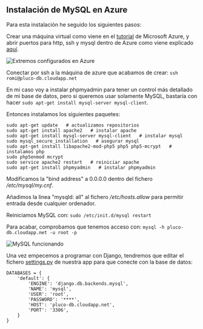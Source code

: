 ## Instalación de MySQL en Azure

Para esta instalación he seguido los siguientes pasos:

Crear una máquina virtual como viene en el [tutorial](https://azure.microsoft.com/es-es/documentation/articles/virtual-machines-linux-tutorial-portal-rm/) de Microsoft Azure, y abrir puertos para http, ssh y mysql dentro de Azure como viene explicado [aquí](https://azure.microsoft.com/es-es/documentation/articles/virtual-machines-set-up-endpoints/).

![Extremos configurados en Azure](http://i628.photobucket.com/albums/uu6/romilgildo/extremosAzure_zpsefcyvxtm.png)

Conectar por ssh a la máquina de azure que acabamos de crear: `ssh romi@pluco-db.cloudapp.net`

En mi caso voy a instalar phpmyadmin para tener un control más detallado de mi base de datos, pero si queremos usar solamente MySQL, bastaría con hacer `sudo apt-get install mysql-server mysql-client`.

Entonces instalamos los siguientes paquetes:
```
sudo apt-get update   # actualizamos repositorios
sudo apt-get install apache2   # instalar apache
sudo apt-get install mysql-server mysql-client   # instalar mysql
sudo mysql_secure_installation   # asegurar mysql
sudo apt-get install libapache2-mod-php5 php5 php5-mcrypt   # instalamos php
sudo php5enmod mcrypt
sudo service apache2 restart   # reiniciar apache
sudo apt-get install phpmyadmin   # instalar phpmyadmin
```

Modificamos la "bind address" a 0.0.0.0 dentro del fichero */etc/mysql/my.cnf*.

Añadimos la linea "mysqld: all" al fichero */etc/hosts.allow* para permitir entrada desde cualquier ordenador.

Reiniciamos MySQL con: `sudo /etc/init.d/mysql restart`

Para acabar, comprobamos que tenemos acceso con: `mysql -h pluco-db.cloudapp.net -u root -p`

![MySQL funcionando](http://i628.photobucket.com/albums/uu6/romilgildo/0375f97c-a62d-4f35-8ca3-069f0678b9d9_zpspxekpivl.png)

Una vez empecemos a programar con Django, tendremos que editar el fichero [settings.py](https://github.com/romilgildo/IV-PLUCO-RMH/blob/master/plucoapp/settings.py) de nuestra app para que conecte con la base de datos: 

```
DATABASES = {
    'default': {
        'ENGINE': 'django.db.backends.mysql',
        'NAME': 'mysql',
        'USER': 'root',
        'PASSWORD': '****',
        'HOST': 'pluco-db.cloudapp.net',
        'PORT': '3306',
    }
}
```
